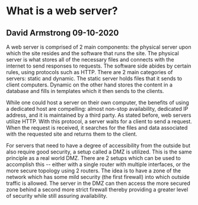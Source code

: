 # What is a web server?
## David Armstrong 09-10-2020

A web server is comprised of 2 main components: the physical server upon which the site resides and the software that runs the site. The physical server is what stores all of the necessary files and connects with the internet to send responses to requests. The software side abides by certain rules, using protocols such as HTTP. There are 2 main categories of servers: static and dynamic. The static server holds files that it sends to client computers. Dynamic on the other hand stores the content in a database and fills in templates which it then sends to the clients.

While one could host a server on their own computer, the benefits of using a dedicated host are compelling: almost non-stop availability, dedicated IP address, and it is maintained by a third party. As stated before, web servers utilize HTTP. With this protocol, a server waits for a client to send a request. When the request is received, it searches for the files and data associated with the requested site and returns them to the client. 

For servers that need to have a degree of accessibility from the outside but also require good security, a setup called a DMZ is utilized. This is the same principle as a real world DMZ. There are 2 setups which can be used to accomplish this -- either with a single router with multiple interfaces, or the more secure topology using 2 routers. The idea is to have a zone of the network which has some mild security (the first firewall) into which outside traffic is allowed. The server in the DMZ can then access the more secured zone behind a second more strict firewall thereby providing a greater level of security while still assuring availability. 
